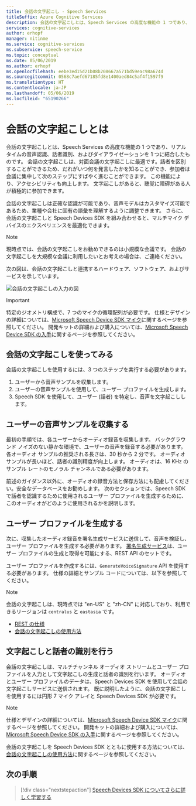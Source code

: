 ```yaml
---
title: 会話の文字起こし - Speech Services
titleSuffix: Azure Cognitive Services
description: 会話の文字起こしとは、Speech Services の高度な機能の 1 つであり、リアルタイムの音声認識、話者識別、およびダイアライゼーションを 1 つに結合したものです。 会話の文字起こしは、対面会議の文字起こしに最適です。話者を区別することができるため、だれがいつ何を発言したかを知ることができ、参加者は会議に集中して次のステップにすばやく進むことができます。 この機能により、アクセシビリティも向上します。 文字起こしがあると、聴覚に障碍がある人が積極的に参加できます。
services: cognitive-services
author: erhopf
manager: nitinme
ms.service: cognitive-services
ms.subservice: speech-service
ms.topic: conceptual
ms.date: 05/06/2019
ms.author: erhopf
ms.openlocfilehash: eebe3ed15d21b08b208667a571bd59eac98a674d
ms.sourcegitcommit: 0568c7aefd67185fd8e1400aed84c5af4f1597f9
ms.translationtype: HT
ms.contentlocale: ja-JP
ms.lasthandoff: 05/06/2019
ms.locfileid: "65190266"
---
```

# <a name="what-is-conversation-transcription"></a>会話の文字起こしとは

会話の文字起こしとは、Speech Services の高度な機能の 1 つであり、リアルタイムの音声認識、話者識別、およびダイアライゼーションを 1 つに結合したものです。 会話の文字起こしは、対面会議の文字起こしに最適です。話者を区別することができるため、だれがいつ何を発言したかを知ることができ、参加者は会議に集中して次のステップにすばやく進むことができます。 この機能により、アクセシビリティも向上します。 文字起こしがあると、聴覚に障碍がある人が積極的に参加できます。   

会話の文字起こしは正確な認識が可能であり、音声モデルはカスタマイズ可能であるため、業種や会社に固有の語彙を理解するように調整できます。 さらに、会話の文字起こしと Speech Devices SDK を組み合わせると、マルチマイク デバイスのエクスペリエンスを最適化できます。

>[!NOTE]
> 現時点では、会話の文字起こしをお勧めできるのは小規模な会議です。 会話の文字起こしを大規模な会議に利用したいとお考えの場合は、ご連絡ください。

次の図は、会話の文字起こしと連携するハードウェア、ソフトウェア、およびサービスを示しています。

![会話の文字起こしの入力の図](media/scenarios/conversation-transcription-service.png)

>[!IMPORTANT]
> 特定のジオメトリ構成で、7 つのマイクの循環配列が必要です。 仕様とデザインの詳細については、[Microsoft Speech Device SDK マイク](https://aka.ms/cts/microphone)に関するページを参照してください。 開発キットの詳細および購入については、[Microsoft Speech Device SDK の入手](https://aka.ms/cts/getsdk)に関するページを参照してください。

## <a name="get-started-with-conversation-transcription"></a>会話の文字起こしを使ってみる

会話の文字起こしを使用するには、3 つのステップを実行する必要があります。

1. ユーザーから音声サンプルを収集します。
2. ユーザーの音声サンプルを使用して、ユーザー プロファイルを生成します。
3. Speech SDK を使用して、ユーザー (話者) を特定し、音声を文字起こしします。

## <a name="collect-user-voice-samples"></a>ユーザーの音声サンプルを収集する

最初の手順では、各ユーザーからオーディオ録音を収集します。 バックグラウンド ノイズのない静かな環境で、ユーザーの音声を録音する必要があります。 各オーディオ サンプルの推奨される長さは、30 秒から 2 分です。 オーディオ サンプルが長いほど、話者の識別精度が向上します。 オーディオは、16 KHz のサンプル レートのモノラル チャンネルである必要があります。

前述のガイダンス以外に、オーディオの録音方法と保存方法にも配慮してください。安全なデータベースをお勧めします。 次のセクションでは、Speech SDK で話者を認識するために使用されるユーザー プロファイルを生成するために、このオーディオがどのように使用されるかを説明します。

## <a name="generate-user-profiles"></a>ユーザー プロファイルを生成する

次に、収集したオーディオ録音を署名生成サービスに送信して、音声を検証し、ユーザー プロファイルを生成する必要があります。 [署名生成サービス](https://aka.ms/cts/signaturegenservice)は、ユーザー プロファイルの生成と取得を可能にする、REST API のセットです。

ユーザー プロファイルを作成するには、`GenerateVoiceSignature` API を使用する必要があります。 仕様の詳細とサンプル コードについては、以下を参照してください。

> [!NOTE]
> 会話の文字起こしは、現時点では "en-US" と "zh-CN" に対応しており、利用できるリージョンは `centralus` と `eastasia` です。

* [REST の仕様](https://aka.ms/cts/signaturegenservice)
* [会話の文字起こしの使用方法](https://aka.ms/cts/howto)

## <a name="transcribe-and-identify-speakers"></a>文字起こしと話者の識別を行う

会話の文字起こしは、マルチチャンネル オーディオ ストリームとユーザー プロファイルを入力として文字起こしの生成と話者の識別を行います。 オーディオとユーザー プロファイルのデータは、Speech Devices SDK を使用して会話の文字起こしサービスに送信されます。 既に説明したように、会話の文字起こしを使用するには円形 7 マイク アレイと Speech Devices SDK が必要です。

>[!NOTE]
> 仕様とデザインの詳細については、[Microsoft Speech Device SDK マイク](https://aka.ms/cts/microphone)に関するページを参照してください。 開発キットの詳細および購入については、[Microsoft Speech Device SDK の入手](https://aka.ms/cts/getsdk)に関するページを参照してください。

会話の文字起こしを Speech Devices SDK とともに使用する方法については、[会話の文字起こしの使用方法](https://aka.ms/cts/howto)に関するページを参照してください。

## <a name="next-steps"></a>次の手順

> [!div class="nextstepaction"]
> [Speech Devices SDK についてさらに詳しく学習する](speech-devices-sdk.md)
